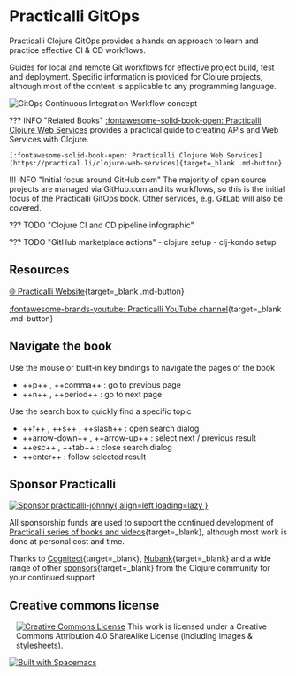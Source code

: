 # Practicalli GitOps

Practicalli Clojure GitOps provides a hands on approach to learn and practice effective CI & CD workflows.

Guides for local and remote Git workflows for effective project build, test and deployment.  Specific information is provided for Clojure projects, although most of the content is applicable to any programming language.

![GitOps Continuous Integration Workflow concept](https://raw.githubusercontent.com/practicalli/graphic-design/live/continuous-integration/continuous-integration-overview.svg)


??? INFO "Related Books"
    [:fontawesome-solid-book-open: Practicalli Clojure Web Services](https://practical.li/clojure-web-services) provides a practical guide to creating APIs and Web Services with Clojure.

    [:fontawesome-solid-book-open: Practicalli Clojure Web Services](https://practical.li/clojure-web-services){target=_blank .md-button}


!!! INFO "Initial focus around GitHub.com"
    The majority of open source projects are managed via GitHub.com and its workflows, so this is the initial focus of the Practicalli GitOps book.  Other services, e.g. GitLab will also be covered. 


??? TODO "Clojure CI and CD pipeline infographic"

??? TODO "GitHub marketplace actions"
    - clojure setup
    - clj-kondo setup



## Resources

[:globe_with_meridians: Practicalli Website](https://practical.li/){target=_blank .md-button}

[:fontawesome-brands-youtube: Practicalli YouTube channel](https://youtube.co/practicalli){target=_blank .md-button}


## Navigate the book

Use the mouse or built-in key bindings to navigate the pages of the book

- ++p++ , ++comma++ : go to previous page
- ++n++ , ++period++ : go to next page

Use the search box to quickly find a specific topic

- ++f++ , ++s++ , ++slash++ : open search dialog
- ++arrow-down++ , ++arrow-up++ : select next / previous result
- ++esc++ , ++tab++ : close search dialog
- ++enter++ : follow selected result


## Sponsor Practicalli

[![Sponsor practicalli-johnny](https://raw.githubusercontent.com/practicalli/graphic-design/live/buttons/practicalli-github-sponsors-button.png){ align=left loading=lazy }](https://github.com/sponsors/practicalli-johnny/)

All sponsorship funds are used to support the continued development of [Practicalli series of books and videos](https://practical.li/){target=_blank}, although most work is done at personal cost and time.

Thanks to [Cognitect](https://www.cognitect.com/){target=_blank}, [Nubank](https://nubank.com.br/){target=_blank} and a wide range of other [sponsors](https://github.com/sponsors/practicalli-johnny#sponsors){target=_blank} from the Clojure community for your continued support


## Creative commons license

<div style="width:95%; margin:auto;">
  <a rel="license" href="http://creativecommons.org/licenses/by-sa/4.0/"><img alt="Creative Commons License" style="border-width:0" src="https://i.creativecommons.org/l/by-sa/4.0/88x31.png" /></a>
  This work is licensed under a Creative Commons Attribution 4.0 ShareAlike License (including images & stylesheets).
</div>

[![Built with Spacemacs](https://cdn.rawgit.com/syl20bnr/spacemacs/442d025779da2f62fc86c2082703697714db6514/assets/spacemacs-badge.svg)](https://practicalli.github.io/spacemacs/)

